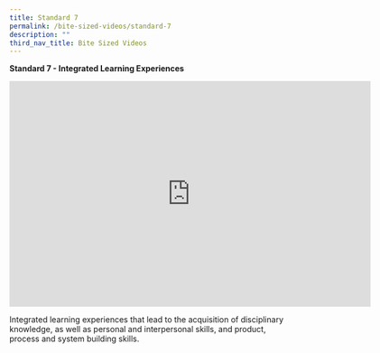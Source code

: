 ```yaml
---
title: Standard 7
permalink: /bite-sized-videos/standard-7
description: ""
third_nav_title: Bite Sized Videos
---
```

**Standard 7 - Integrated Learning Experiences**

<iframe width="640" height="400" src="https://www.youtube.com/embed/Qq24xe1Om3Y" title="YouTube video player" frameborder="0" allow="accelerometer; autoplay; clipboard-write; encrypted-media; gyroscope; picture-in-picture" allowfullscreen></iframe>

Integrated learning experiences that lead to the acquisition of disciplinary knowledge, as well as personal and interpersonal skills, and product, process and system building skills.